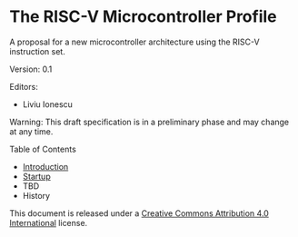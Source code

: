 # The RISC-V Microcontroller Profile

A proposal for a new microcontroller architecture using the RISC-V instruction set.

Version: 0.1

Editors:
* Liviu Ionescu

Warning: This draft specification is in a preliminary phase and may change at any time.

Table of Contents

* [Introduction](Introduction.md)
* [Startup](startup.md)
* TBD
* History

This document is released under a [Creative Commons Attribution 4.0 International](https://creativecommons.org/licenses/by/4.0/legalcode) license.
